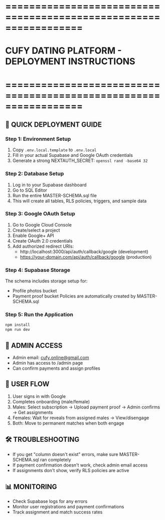 # =================================================================
# CUFY DATING PLATFORM - DEPLOYMENT INSTRUCTIONS
# =================================================================

## 🚀 QUICK DEPLOYMENT GUIDE

### Step 1: Environment Setup
1. Copy `.env.local.template` to `.env.local`
2. Fill in your actual Supabase and Google OAuth credentials
3. Generate a strong NEXTAUTH_SECRET: `openssl rand -base64 32`

### Step 2: Database Setup
1. Log in to your Supabase dashboard
2. Go to SQL Editor
3. Run the entire MASTER-SCHEMA.sql file
4. This will create all tables, RLS policies, triggers, and sample data

### Step 3: Google OAuth Setup
1. Go to Google Cloud Console
2. Create/select a project
3. Enable Google+ API
4. Create OAuth 2.0 credentials
5. Add authorized redirect URIs:
   - http://localhost:3000/api/auth/callback/google (development)
   - https://your-domain.com/api/auth/callback/google (production)

### Step 4: Supabase Storage
The schema includes storage setup for:
- Profile photos bucket
- Payment proof bucket
Policies are automatically created by MASTER-SCHEMA.sql

### Step 5: Run the Application
```bash
npm install
npm run dev
```

## 🔧 ADMIN ACCESS
- Admin email: cufy.online@gmail.com
- Admin has access to /admin page
- Can confirm payments and assign profiles

## 📱 USER FLOW
1. User signs in with Google
2. Completes onboarding (male/female)
3. Males: Select subscription → Upload payment proof → Admin confirms → Get assignments
4. Females: Wait for reveals from assigned males → View/disengage
5. Both: Move to permanent matches when both engage

## 🛠️ TROUBLESHOOTING
- If you get "column doesn't exist" errors, make sure MASTER-SCHEMA.sql ran completely
- If payment confirmation doesn't work, check admin email access
- If assignments don't show, verify RLS policies are active

## 📊 MONITORING
- Check Supabase logs for any errors
- Monitor user registrations and payment confirmations
- Track assignment and match success rates
